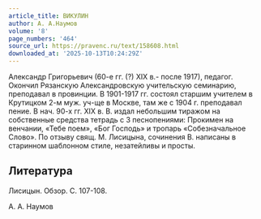```yaml
---
article_title: ВИКУЛИН
author: А. А.Наумов
volume: '8'
page_numbers: '464'
source_url: https://pravenc.ru/text/158608.html
downloaded_at: '2025-10-13T10:24:29Z'
---
```


Александр Григорьевич (60-е гг. (?) XIX в.- после 1917), педагог. Окончил Рязанскую Александровскую учительскую семинарию, преподавал в провинции. В 1901-1917 гг. состоял старшим учителем в Крутицком 2-м муж. уч-ще в Москве, там же с 1904 г. преподавал пение. В нач. 90-х гг. XIX в. В. издал небольшим тиражом на собственные средства тетрадь с 3 песнопениями: Прокимен на венчании, «Тебе поем», «Бог Господь» и тропарь «Собезначальное Слово». По отзыву свящ. М. Лисицына, сочинения В. написаны в старинном шаблонном стиле, незатейливы и просты.

## Литература

Лисицын. Обзор. С. 107-108.

А. А.  Наумов
